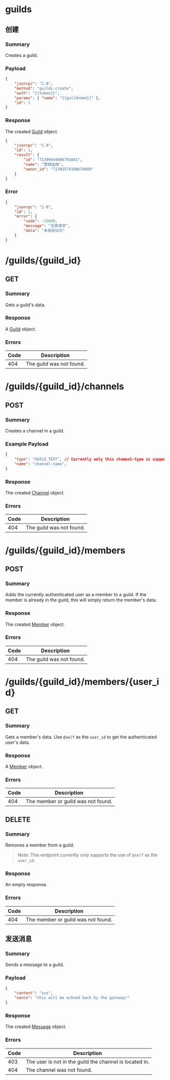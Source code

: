# guilds

## 创建

### Summary

Creates a guild.

### Payload

```json
{
    "jsonrpc": "2.0",
    "method": "guilds.create",
    "auth": "{{token}}",
    "params": { "name": "{{guildname}}" },
    "id": 1
}
```

### Response

The created [Guild](../objects/guild.md) object.

```json
{
    "jsonrpc": "2.0",
    "id": 1,
    "result": {
        "id": "71399844606791681",
        "name": "营销运维",
        "owner_id": "71395574100676609"
    }
}
```

### Error

```json
{
    "jsonrpc": "2.0",
    "id": 1,
    "error": {
        "code": -32600,
        "message": "无效请求",
        "data": "未授权访问"
    }
}
```


# /guilds/\{guild_id\}

## GET

### Summary

Gets a guild's data.

### Response

A [Guild](../objects/guild.md) object.

### Errors

| Code | Description |
| ---- | ----------- |
| 404  | The guild was not found. |

# /guilds/\{guild_id\}/channels

## POST

### Summary

Creates a channel in a guild.

### Example Payload

```json
{
    "type": "GUILD_TEXT", // Currently only this channel-type is supported
    "name": "channel-name",
}
````

### Response

The created [Channel](../objects/channel.md) object.

### Errors

| Code | Description |
| ---- | ----------- |
| 404  | The guild was not found. |

# /guilds/\{guild_id\}/members

## POST

### Summary

Adds the currently authenticated user as a member to a guild. If the member is already in the guild, this will simply return the member's data.

### Response

The created [Member](../objects/member.md) object.

### Errors

| Code | Description |
| ---- | ----------- |
| 404  | The guild was not found. |

# /guilds/\{guild_id\}/members/\{user_id\}

## GET

### Summary

Gets a member's data. Use `@self` as the `user_id` to get the authenticated user's data.

### Response

A [Member](../objects/member.md) object.

### Errors

| Code | Description |
| ---- | ----------- |
| 404  | The member or guild was not found. |

## DELETE

### Summary

Removes a member from a guild.

> Note: This endpoint currently only supports the use of `@self` as the `user_id`.

### Response

An empty response.

### Errors

| Code | Description |
| ---- | ----------- |
| 404  | The member or guild was not found. |

## 发送消息

### Summary

Sends a message to a guild.

### Payload

```json
{
    "content": "sus",
    "nonce": "this will be echoed back by the gateway!"
}
```

### Response

The created [Message](../objects/message.md) object.

### Errors

| Code | Description                                             |
| ---- | ------------------------------------------------------- |
| 403  | The user is not in the guild the channel is located in. |
| 404  | The channel was not found.                              |
